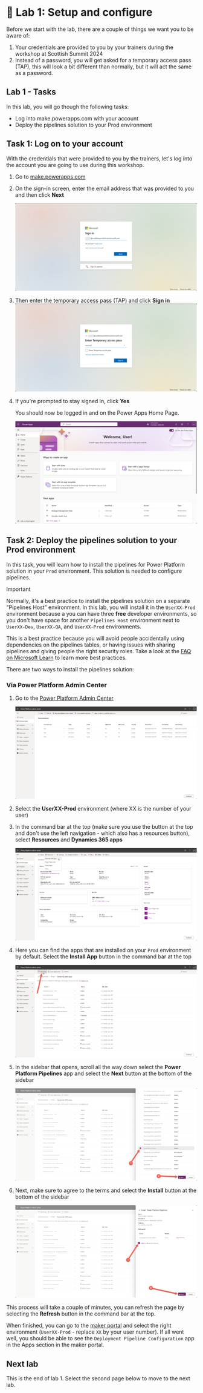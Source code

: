 # 🚀 Lab 1: Setup and configure

Before we start with the lab, there are a couple of things we want you to be aware of:

1. Your credentials are provided to you by your trainers during the workshop at Scottish Summit 2024
1. Instead of a password, you will get asked for a temporary access pass (TAP), this will look a bit different than normally, but it will act the same as a password.

## Lab 1 - Tasks

In this lab, you will go though the following tasks:

- Log into make.powerapps.com with your account
- Deploy the pipelines solution to your Prod environment

## Task 1: Log on to your account

With the credentials that were provided to you by the trainers, let's log into the account you are going to use during this workshop.

1. Go to [make.powerapps.com](https://make.powerapps.com)
1. On the sign-in screen, enter the email address that was provided to you and then click **Next**

    ![Sign in screen](assets/pa-sign-in-email.png)

1. Then enter the temporary access pass (TAP) and click **Sign in**
    ![Sign in screen](assets/pa-sign-in-password.png)

1. If you're prompted to stay signed in, click **Yes**

    You should now be logged in and on the Power Apps Home Page.

    ![Power apps home page](assets/power-apps-home-page.png)

## Task 2: Deploy the pipelines solution to your Prod environment

In this task, you will learn how to install the pipelines for Power Platform solution in your `Prod` environment. This solution is needed to configure pipelines.

> [!IMPORTANT]
>  
> Normally, it's a best practice to install the pipelines solution on a separate "Pipelines Host" environment. In this lab, you will install it in the `UserXX-Prod` environment because a you can have three **free** developer environments, so you don't have space for another `Pipelines Host` environment next to `UserXX-Dev`, `UserXX-QA`, and `UserXX-Prod` environments.
>
> This is a best practice because you will avoid people accidentally using dependencies on the pipelines tables, or having issues with sharing pipelines and giving people the right security roles. Take a look at the [FAQ on Microsoft Learn](https://learn.microsoft.com/power-platform/alm/pipelines#frequently-asked-questions) to learn more best practices.

There are two ways to install the pipelines solution:

### Via Power Platform Admin Center

1. Go to the [Power Platform Admin Center](https://aka.ms/ppac)

    ![](./assets/admin-center.png)

1. Select the **UserXX-Prod** environment (where XX is the number of your user)

1. In the command bar at the top (make sure you use the button at the top and don't use the left navigation - which also has a resources button), select **Resources** and **Dynamics 365 apps**

    ![](./assets/prod-env-dynamics-365-apps.png)

1. Here you can find the apps that are installed on your `Prod` environment by default. Select the **Install App** button in the command bar at the top

    ![](./assets/prod-env-install-app.png)

1. In the sidebar that opens, scroll all the way down select the **Power Platform Pipelines** app and select the **Next** button at the bottom of the sidebar

    ![](./assets/prod-env-select-app.png)

1. Next, make sure to agree to the terms and select the **Install** button at the bottom of the sidebar

    ![](./assets/prod-env-agree-terms.png)

This process will take a couple of minutes, you can refresh the page by selecting the **Refresh** button in the command bar at the top.

When finished, you can go to the [maker portal](https://make.powerapps.com) and select the right environment (`UserXX-Prod` - replace `XX` by your user number). If all went well, you should be able to see the `Deployment Pipeline Configuration` app in the Apps section in the maker portal.

## Next lab

This is the end of lab 1. Select the second page below to move to the next lab.
